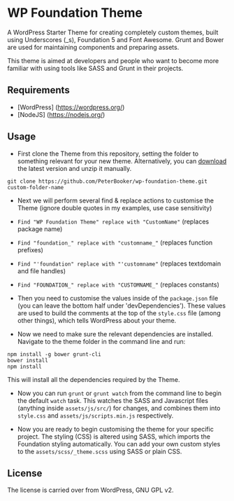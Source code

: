 # WP Foundation Theme


A WordPress Starter Theme for creating completely custom themes, built using Underscores (_s), Foundation 5 and Font Awesome. Grunt and Bower are used for maintaining components and preparing assets.

This theme is aimed at developers and people who want to become more familiar with using tools like SASS and Grunt in their projects.

## Requirements


* [WordPress] (https://wordpress.org/)
* [NodeJS] (https://nodejs.org/)

## Usage


* First clone the Theme from this repository, setting the folder to something relevant for your new theme. Alternatively, you can [download](https://github.com/PeterBooker/wp-foundation-theme/archive/master.zip) the latest version and unzip it manually.

```
git clone https://github.com/PeterBooker/wp-foundation-theme.git custom-folder-name
```


* Next we will perform several find & replace actions to customise the Theme (ignore double quotes in my examples, use case sensitivity)

 * ```Find "WP Foundation Theme" replace with "CustomName"``` (replaces package name)

 * ```Find "foundation_" replace with "customname_"``` (replaces function prefixes)

 * ```Find "'foundation" replace with "'customname"``` (replaces textdomain and file handles)

 * ```Find "FOUNDATION_" replace with "CUSTOMNAME_"``` (replaces constants)


* Then you need to customise the values inside of the ```package.json``` file (you can leave the bottom half under 'devDependencies'). These values are used to build the comments at the top of the ```style.css``` file (among other things), which tells WordPress about your theme.


* Now we need to make sure the relevant dependencies are installed. Navigate to the theme folder in the command line and run:

 ```
 npm install -g bower grunt-cli
 bower install
 npm install
 ```

 This will install all the dependencies required by the Theme.


* Now you can run ```grunt``` or ```grunt watch``` from the command line to begin the default ```watch``` task. This watches the SASS and Javascript files (anything inside ```assets/js/src/```) for changes, and combines them into ```style.css``` and ```assets/js/scripts.min.js``` respectively.


* Now you are ready to begin customising the theme for your specific project. The styling (CSS) is altered using SASS, which imports the Foundation styling automatically. You can add your own custom styles to the ```assets/scss/_theme.scss``` using SASS or plain CSS.

## License


The license is carried over from WordPress, GNU GPL v2.